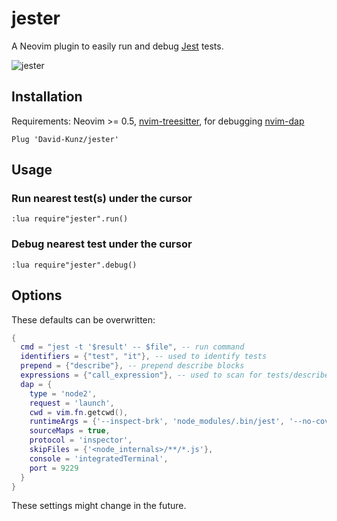 # jester

A Neovim plugin to easily run and debug [Jest](https://jestjs.io/) tests.

![jester](https://user-images.githubusercontent.com/1009936/125202966-77459800-e276-11eb-805e-f87ef204cf47.gif)

## Installation

Requirements: Neovim >= 0.5, [nvim-treesitter](https://github.com/nvim-treesitter/nvim-treesitter), for debugging [nvim-dap](https://github.com/mfussenegger/nvim-dap)

```
Plug 'David-Kunz/jester'
```

## Usage

### Run nearest test(s) under the cursor

```
:lua require"jester".run()
```

### Debug nearest test under the cursor

```
:lua require"jester".debug()
```

## Options

These defaults can be overwritten:

```lua
{
  cmd = "jest -t '$result' -- $file", -- run command
  identifiers = {"test", "it"}, -- used to identify tests
  prepend = {"describe"}, -- prepend describe blocks
  expressions = {"call_expression"}, -- used to scan for tests/describe blocks
  dap = {
    type = 'node2',
    request = 'launch',
    cwd = vim.fn.getcwd(),
    runtimeArgs = {'--inspect-brk', 'node_modules/.bin/jest', '--no-coverage', '-t', '$result', '--', '$file'},
    sourceMaps = true,
    protocol = 'inspector',
    skipFiles = {'<node_internals>/**/*.js'},
    console = 'integratedTerminal',
    port = 9229
  }
}
```

These settings might change in the future.


